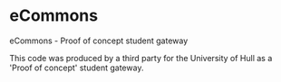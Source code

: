 eCommons
========

eCommons - Proof of concept student gateway

This code was produced by a third party for the University of Hull as a 'Proof of concept' student gateway.
